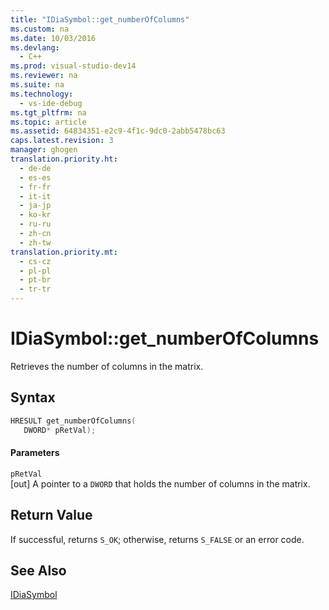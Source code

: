 ```yaml
---
title: "IDiaSymbol::get_numberOfColumns"
ms.custom: na
ms.date: 10/03/2016
ms.devlang: 
  - C++
ms.prod: visual-studio-dev14
ms.reviewer: na
ms.suite: na
ms.technology: 
  - vs-ide-debug
ms.tgt_pltfrm: na
ms.topic: article
ms.assetid: 64834351-e2c9-4f1c-9dc0-2abb5478bc63
caps.latest.revision: 3
manager: ghogen
translation.priority.ht: 
  - de-de
  - es-es
  - fr-fr
  - it-it
  - ja-jp
  - ko-kr
  - ru-ru
  - zh-cn
  - zh-tw
translation.priority.mt: 
  - cs-cz
  - pl-pl
  - pt-br
  - tr-tr
---
```

# IDiaSymbol::get_numberOfColumns
Retrieves the number of columns in the matrix.  
  
## Syntax  
  
```cpp  
HRESULT get_numberOfColumns(   
   DWORD* pRetVal);  
```  
  
#### Parameters  
 `pRetVal`  
 [out] A pointer to a `DWORD` that holds the number of columns in the matrix.  
  
## Return Value  
 If successful, returns `S_OK`; otherwise, returns `S_FALSE` or an error code.  
  
## See Also  
 [IDiaSymbol](../VS_debugger/IDiaSymbol.md)
